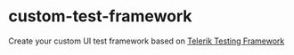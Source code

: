 custom-test-framework
=====================

Create your custom UI test framework based on <a href="http://www.telerik.com/teststudio/testing-framework">Telerik Testing Framework</a>
